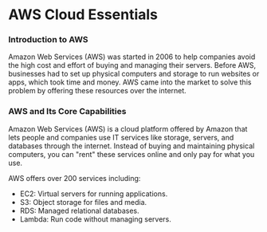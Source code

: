 # AWS Cloud Essentials

### Introduction to AWS
Amazon Web Services (AWS) was started in 2006 to help companies avoid the high cost and effort of buying and managing their servers. Before AWS, businesses had to set up physical computers and storage to run websites or apps, which took time and money. AWS came into the market to solve this problem by offering these resources over the internet.


### AWS and Its Core Capabilities
Amazon Web Services (AWS) is a cloud platform offered by Amazon that lets people and companies use IT services like storage, servers, and databases through the internet. Instead of buying and maintaining physical computers, you can "rent" these services online and only pay for what you use.

AWS offers over 200 services including:

- EC2: Virtual servers for running applications.
- S3: Object storage for files and media.
- RDS: Managed relational databases.
- Lambda: Run code without managing servers.
